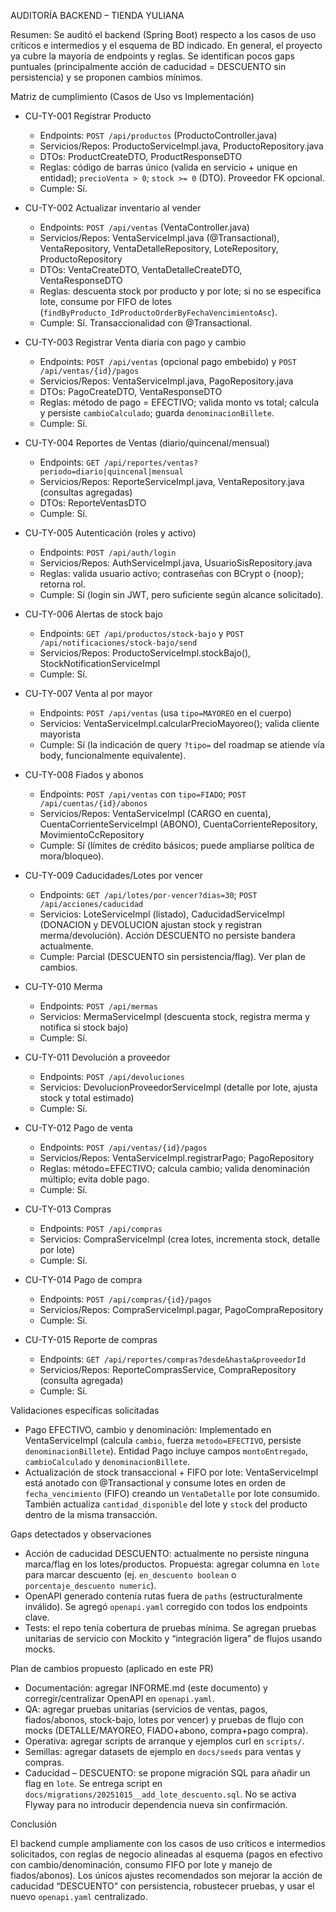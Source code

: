 AUDITORÍA BACKEND – TIENDA YULIANA

Resumen: Se auditó el backend (Spring Boot) respecto a los casos de uso críticos e intermedios y el esquema de BD indicado. En general, el proyecto ya cubre la mayoría de endpoints y reglas. Se identifican pocos gaps puntuales (principalmente acción de caducidad = DESCUENTO sin persistencia) y se proponen cambios mínimos.

Matriz de cumplimiento (Casos de Uso vs Implementación)

- CU-TY-001 Registrar Producto
  - Endpoints: `POST /api/productos` (ProductoController.java)
  - Servicios/Repos: ProductoServiceImpl.java, ProductoRepository.java
  - DTOs: ProductCreateDTO, ProductResponseDTO
  - Reglas: código de barras único (valida en servicio + unique en entidad); `precioVenta > 0`; `stock >= 0` (DTO). Proveedor FK opcional.
  - Cumple: Sí.

- CU-TY-002 Actualizar inventario al vender
  - Endpoints: `POST /api/ventas` (VentaController.java)
  - Servicios/Repos: VentaServiceImpl.java (@Transactional), VentaRepository, VentaDetalleRepository, LoteRepository, ProductoRepository
  - DTOs: VentaCreateDTO, VentaDetalleCreateDTO, VentaResponseDTO
  - Reglas: descuenta stock por producto y por lote; si no se especifica lote, consume por FIFO de lotes (`findByProducto_IdProductoOrderByFechaVencimientoAsc`).
  - Cumple: Sí. Transaccionalidad con @Transactional.

- CU-TY-003 Registrar Venta diaria con pago y cambio
  - Endpoints: `POST /api/ventas` (opcional pago embebido) y `POST /api/ventas/{id}/pagos`
  - Servicios/Repos: VentaServiceImpl.java, PagoRepository.java
  - DTOs: PagoCreateDTO, VentaResponseDTO
  - Reglas: método de pago = EFECTIVO; valida monto vs total; calcula y persiste `cambioCalculado`; guarda `denominacionBillete`.
  - Cumple: Sí.

- CU-TY-004 Reportes de Ventas (diario/quincenal/mensual)
  - Endpoints: `GET /api/reportes/ventas?periodo=diario|quincenal|mensual`
  - Servicios/Repos: ReporteServiceImpl.java, VentaRepository.java (consultas agregadas)
  - DTOs: ReporteVentasDTO
  - Cumple: Sí.

- CU-TY-005 Autenticación (roles y activo)
  - Endpoints: `POST /api/auth/login`
  - Servicios/Repos: AuthServiceImpl.java, UsuarioSisRepository.java
  - Reglas: valida usuario activo; contraseñas con BCrypt o {noop}; retorna rol.
  - Cumple: Sí (login sin JWT, pero suficiente según alcance solicitado).

- CU-TY-006 Alertas de stock bajo
  - Endpoints: `GET /api/productos/stock-bajo` y `POST /api/notificaciones/stock-bajo/send`
  - Servicios/Repos: ProductoServiceImpl.stockBajo(), StockNotificationServiceImpl
  - Cumple: Sí.

- CU-TY-007 Venta al por mayor
  - Endpoints: `POST /api/ventas` (usa `tipo=MAYOREO` en el cuerpo)
  - Servicios: VentaServiceImpl.calcularPrecioMayoreo(); valida cliente mayorista
  - Cumple: Sí (la indicación de query `?tipo=` del roadmap se atiende vía body, funcionalmente equivalente).

- CU-TY-008 Fiados y abonos
  - Endpoints: `POST /api/ventas` con `tipo=FIADO`; `POST /api/cuentas/{id}/abonos`
  - Servicios/Repos: VentaServiceImpl (CARGO en cuenta), CuentaCorrienteServiceImpl (ABONO), CuentaCorrienteRepository, MovimientoCcRepository
  - Cumple: Sí (límites de crédito básicos; puede ampliarse política de mora/bloqueo).

- CU-TY-009 Caducidades/Lotes por vencer
  - Endpoints: `GET /api/lotes/por-vencer?dias=30`; `POST /api/acciones/caducidad`
  - Servicios: LoteServiceImpl (listado), CaducidadServiceImpl (DONACION y DEVOLUCION ajustan stock y registran merma/devolución). Acción DESCUENTO no persiste bandera actualmente.
  - Cumple: Parcial (DESCUENTO sin persistencia/flag). Ver plan de cambios.

- CU-TY-010 Merma
  - Endpoints: `POST /api/mermas`
  - Servicios: MermaServiceImpl (descuenta stock, registra merma y notifica si stock bajo)
  - Cumple: Sí.

- CU-TY-011 Devolución a proveedor
  - Endpoints: `POST /api/devoluciones`
  - Servicios: DevolucionProveedorServiceImpl (detalle por lote, ajusta stock y total estimado)
  - Cumple: Sí.

- CU-TY-012 Pago de venta
  - Endpoints: `POST /api/ventas/{id}/pagos`
  - Servicios/Repos: VentaServiceImpl.registrarPago; PagoRepository
  - Reglas: método=EFECTIVO; calcula cambio; valida denominación múltiplo; evita doble pago.
  - Cumple: Sí.

- CU-TY-013 Compras
  - Endpoints: `POST /api/compras`
  - Servicios: CompraServiceImpl (crea lotes, incrementa stock, detalle por lote)
  - Cumple: Sí.

- CU-TY-014 Pago de compra
  - Endpoints: `POST /api/compras/{id}/pagos`
  - Servicios/Repos: CompraServiceImpl.pagar, PagoCompraRepository
  - Cumple: Sí.

- CU-TY-015 Reporte de compras
  - Endpoints: `GET /api/reportes/compras?desde&hasta&proveedorId`
  - Servicios/Repos: ReporteComprasService, CompraRepository (consulta agregada)
  - Cumple: Sí.

Validaciones específicas solicitadas

- Pago EFECTIVO, cambio y denominación: Implementado en VentaServiceImpl (calcula `cambio`, fuerza `metodo=EFECTIVO`, persiste `denominacionBillete`). Entidad Pago incluye campos `montoEntregado`, `cambioCalculado` y `denominacionBillete`.
- Actualización de stock transaccional + FIFO por lote: VentaServiceImpl está anotado con @Transactional y consume lotes en orden de `fecha_vencimiento` (FIFO) creando un `VentaDetalle` por lote consumido. También actualiza `cantidad_disponible` del lote y `stock` del producto dentro de la misma transacción.

Gaps detectados y observaciones

- Acción de caducidad DESCUENTO: actualmente no persiste ninguna marca/flag en los lotes/productos. Propuesta: agregar columna en `lote` para marcar descuento (ej. `en_descuento boolean` o `porcentaje_descuento numeric`).
- OpenAPI generado contenía rutas fuera de `paths` (estructuralmente inválido). Se agregó `openapi.yaml` corregido con todos los endpoints clave.
- Tests: el repo tenía cobertura de pruebas mínima. Se agregan pruebas unitarias de servicio con Mockito y “integración ligera” de flujos usando mocks.

Plan de cambios propuesto (aplicado en este PR)

- Documentación: agregar INFORME.md (este documento) y corregir/centralizar OpenAPI en `openapi.yaml`.
- QA: agregar pruebas unitarias (servicios de ventas, pagos, fiados/abonos, stock-bajo, lotes por vencer) y pruebas de flujo con mocks (DETALLE/MAYOREO, FIADO+abono, compra+pago compra).
- Operativa: agregar scripts de arranque y ejemplos curl en `scripts/`.
- Semillas: agregar datasets de ejemplo en `docs/seeds` para ventas y compras.
- Caducidad – DESCUENTO: se propone migración SQL para añadir un flag en `lote`. Se entrega script en `docs/migrations/20251015__add_lote_descuento.sql`. No se activa Flyway para no introducir dependencia nueva sin confirmación.

Conclusión

El backend cumple ampliamente con los casos de uso críticos e intermedios solicitados, con reglas de negocio alineadas al esquema (pagos en efectivo con cambio/denominación, consumo FIFO por lote y manejo de fiados/abonos). Los únicos ajustes recomendados son mejorar la acción de caducidad “DESCUENTO” con persistencia, robustecer pruebas, y usar el nuevo `openapi.yaml` centralizado.

